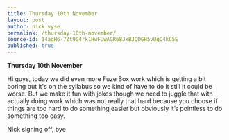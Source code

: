 ```yaml
---
title: Thursday 10th November
layout: post
author: nick.vyse
permalink: /thursday-10th-november/
source-id: 14agH6-7Zt9G4rk1HwFUwAGR68JxBJQDGH5vUqC4kC5E
published: true
---
```

**Thursday 10th November**

Hi guys, today we did even more Fuze Box work which is getting a bit boring but it's on the syllabus so we kind of have to do it still it could be worse. But we make it fun with jokes though we need to juggle that with actually doing work which was not really that hard because you choose if things are too hard to do something easier but obviously it’s pointless to do something too easy.

Nick signing off, bye

